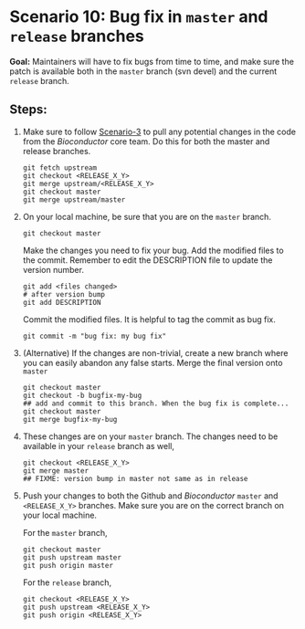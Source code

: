 # Scenario 10: Bug fix in `master` and  `release` branches

**Goal:** Maintainers will have to fix bugs from time to time, and make sure the patch is available both in the `master` branch (svn devel) and the current `release` branch.

## Steps:

1. Make sure to follow [Scenario-3][] to pull any potential changes in the code from the _Bioconductor_ core team. Do this for both the master and release branches.

    ```
    git fetch upstream
    git checkout <RELEASE_X_Y>
    git merge upstream/<RELEASE_X_Y>
    git checkout master
    git merge upstream/master
    ```

1. On your local machine, be sure that you are on the `master` branch.

    ```
    git checkout master
    ```

   Make the changes you need to fix your bug. Add the modified files to the commit. Remember to edit the DESCRIPTION file to update the version number.

    ```
    git add <files changed>
    # after version bump
    git add DESCRIPTION
    ```

   Commit the modified files. It is helpful to tag the commit as bug fix.

    ```
    git commit -m "bug fix: my bug fix"
    ```


1. (Alternative) If the changes are non-trivial, create a new branch where you can easily abandon any false starts. Merge the final version onto `master`

    ```
    git checkout master
    git checkout -b bugfix-my-bug
    ## add and commit to this branch. When the bug fix is complete...
    git checkout master
    git merge bugfix-my-bug
    ```

1. These changes are on your `master` branch. The changes need to be available in your `release` branch as well,

    ```
    git checkout <RELEASE_X_Y>
    git merge master
    ## FIXME: version bump in master not same as in release
    ```
1. Push your changes to both the Github and _Bioconductor_ `master` and `<RELEASE_X_Y>` branches. Make sure you are on the correct branch on your local machine.

   For the `master` branch,

    ```
    git checkout master
    git push upstream master
    git push origin master
    ```

   For the `release` branch,

    ```
    git checkout <RELEASE_X_Y>
    git push upstream <RELEASE_X_Y>
    git push origin <RELEASE_X_Y>
    ```

[Scenario-3]: scenario-3-pull-from-gitbioc-push-github.md
